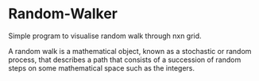 # Random-Walker

Simple program to visualise random walk through nxn grid.

A random walk is a mathematical object, known as a stochastic or random process, that describes a path that consists of a succession of random steps on some mathematical space such as the integers.
